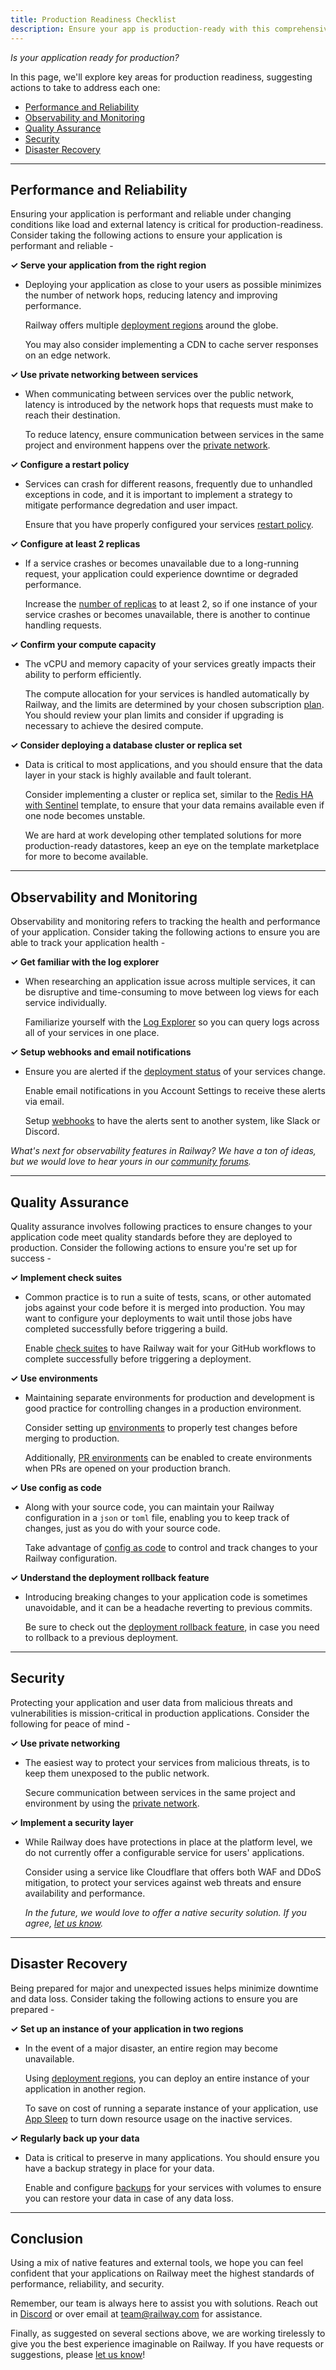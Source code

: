 ```yaml
---
title: Production Readiness Checklist
description: Ensure your app is production-ready with this comprehensive Railway checklist.
---
```


*Is your application ready for production?*

In this page, we'll explore key areas for production readiness, suggesting actions to take to address each one:

- [Performance and Reliability](#performance-and-reliability)
- [Observability and Monitoring](#observability-and-monitoring)
- [Quality Assurance](#quality-assurance)
- [Security](#security)
- [Disaster Recovery](#disaster-recovery)

---

## Performance and Reliability

Ensuring your application is performant and reliable under changing conditions like load and external latency is critical for production-readiness.  Consider taking the following actions to ensure your application is performant and reliable -

**&check; Serve your application from the right region**

- Deploying your application as close to your users as possible minimizes the number of network hops, reducing latency and improving performance.

    Railway offers multiple [deployment regions](/reference/deployment-regions) around the globe.

    You may also consider implementing a CDN to cache server responses on an edge network.

**&check; Use private networking between services**

- When communicating between services over the public network, latency is introduced by the network hops that requests must make to reach their destination.

    To reduce latency, ensure communication between services in the same project and environment happens over the [private network](/reference/private-networking).

**&check; Configure a restart policy**

- Services can crash for different reasons, frequently due to unhandled exceptions in code, and it is important to implement a strategy to mitigate performance degredation and user impact.

    Ensure that you have properly configured your services [restart policy](/guides/healthchecks-and-restarts#restart-policy).

**&check; Configure at least 2 replicas**

- If a service crashes or becomes unavailable due to a long-running request, your application could experience downtime or degraded performance.

    Increase the [number of replicas](/guides/optimize-performance#configure-horizontal-scaling) to at least 2, so if one instance of your service crashes or becomes unavailable, there is another to continue handling requests.

**&check; Confirm your compute capacity**

- The vCPU and memory capacity of your services greatly impacts their ability to perform efficiently.

    The compute allocation for your services is handled automatically by Railway, and the limits are determined by your chosen subscription [plan](/reference/pricing#plans).  You should review your plan limits and consider if upgrading is necessary to achieve the desired compute.

**&check; Consider deploying a database cluster or replica set**

- Data is critical to most applications, and you should ensure that the data layer in your stack is highly available and fault tolerant.

    Consider implementing a cluster or replica set, similar to the <a href="https://railway.com/template/q589Jl" target="_blank">Redis HA with Sentinel</a> template, to ensure that your data remains available even if one node becomes unstable.

    We are hard at work developing other templated solutions for more production-ready datastores, keep an eye on the template marketplace for more to become available.

---

## Observability and Monitoring

Observability and monitoring refers to tracking the health and performance of your application.  Consider taking the following actions to ensure you are able to track your application health -

**&check; Get familiar with the log explorer**

- When researching an application issue across multiple services, it can be disruptive and time-consuming to move between log views for each service individually.

    Familiarize yourself with the [Log Explorer](/guides/logs#log-explorer) so you can query logs across all of your services in one place.

**&check; Setup webhooks and email notifications**

- Ensure you are alerted if the [deployment status](/reference/deployments#deployment-states) of your services change.

    Enable email notifications in you Account Settings to receive these alerts via email.

    Setup [webhooks](/reference/deployments#deployment-states) to have the alerts sent to another system, like Slack or Discord.

*What's next for observability features in Railway?  We have a ton of ideas, but we would love to hear yours in our <a href="https://help.railway.com/feature-request/better-logging-support-1e6f5676" target="_blank">community forums</a>.*

---

## Quality Assurance

Quality assurance involves following practices to ensure changes to your application code meet quality standards before they are deployed to production.  Consider the following actions to ensure you're set up for success -

**&check; Implement check suites**

- Common practice is to run a suite of tests, scans, or other automated jobs against your code before it is merged into production.  You may want to configure your deployments to wait until those jobs have completed successfully before triggering a build.

  Enable [check suites](/guides/github-autodeploys#check-suites) to have Railway wait for your GitHub workflows to complete successfully before triggering a deployment.

**&check; Use environments**

- Maintaining separate environments for production and development is good practice for controlling changes in a production environment.

  Consider setting up [environments](/guides/environments) to properly test changes before merging to production.

  Additionally, [PR environments](/guides/environments#enable-pr-environments) can be enabled to create environments when PRs are opened on your production branch.

**&check; Use config as code**

- Along with your source code, you can maintain your Railway configuration in a `json` or `toml` file, enabling you to keep track of changes, just as you do with your source code.

    Take advantage of [config as code](/guides/config-as-code) to control and track changes to your Railway configuration.

**&check; Understand the deployment rollback feature**

- Introducing breaking changes to your application code is sometimes unavoidable, and it can be a headache reverting to previous commits.

    Be sure to check out the [deployment rollback feature](/guides/deployment-actions#rollback), in case you need to rollback to a previous deployment.

---

## Security

Protecting your application and user data from malicious threats and vulnerabilities is mission-critical in production applications.  Consider the following for peace of mind -

**&check; Use private networking**

- The easiest way to protect your services from malicious threats, is to keep them unexposed to the public network.

    Secure communication between services in the same project and environment by using the [private network](/reference/private-networking).

**&check; Implement a security layer**

- While Railway does have protections in place at the platform level, we do not currently offer a configurable service for users' applications.

   Consider using a service like Cloudflare that offers both WAF and DDoS mitigation, to protect your services against web threats and ensure availability and performance.

    *In the future, we would love to offer a native security solution.  If you agree, <a href="https://help.railway.com/feature-request/implement-a-waf-firewall-security-54fe2aaf" target="_blank">let us know</a>.*

---

## Disaster Recovery

Being prepared for major and unexpected issues helps minimize downtime and data loss.  Consider taking the following actions to ensure you are prepared -

**&check; Set up an instance of your application in two regions**

- In the event of a major disaster, an entire region may become unavailable.

    Using [deployment regions](/reference/deployment-regions), you can deploy an entire instance of your application in another region.

    To save on cost of running a separate instance of your application, use [App Sleep](/reference/app-sleeping) to turn down resource usage on the inactive services.

**&check; Regularly back up your data**

- Data is critical to preserve in many applications.  You should ensure you have a backup strategy in place for your data.

    Enable and configure [backups](/reference/backups) for your services with volumes to ensure you can restore your data in case of any data loss.

---

## Conclusion

Using a mix of native features and external tools, we hope you can feel confident that your applications on Railway meet the highest standards of performance, reliability, and security.

Remember, our team is always here to assist you with solutions.  Reach out in <a href="https://discord.com/channels/713503345364697088/1006629907067064482" target="_blank">Discord</a> or over email at [team@railway.com](mailto:team@railway.com) for assistance.

Finally, as suggested on several sections above, we are working tirelessly to give you the best experience imaginable on Railway.  If you have requests or suggestions, please <a href="https://help.railway.com" target="_blank">let us know</a>!
